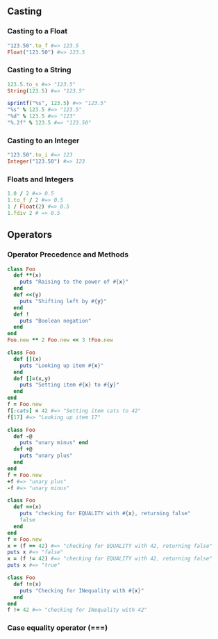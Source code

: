 ## Casting

### Casting to a Float

```ruby
"123.50".to_f #=> 123.5
Float("123.50") #=> 123.5
```

### Casting to a String

```ruby
123.5.to_s #=> "123.5"
String(123.5) #=> "123.5"
```

```ruby
sprintf("%s", 123.5) #=> "123.5"
"%s" % 123.5 #=> "123.5"
"%d" % 123.5 #=> "123"
"%.2f" % 123.5 #=> "123.50"
```

### Casting to an Integer

```ruby
"123.50".to_i #=> 123
Integer("123.50") #=> 123
```

### Floats and Integers

```ruby
1.0 / 2 #=> 0.5 
1.to_f / 2 #=> 0.5 
1 / Float(2) #=> 0.5
1.fdiv 2 # => 0.5
```

## Operators

### Operator Precedence and Methods

```ruby
class Foo
  def **(x)
    puts "Raising to the power of #{x}"
  end
  def <<(y)
    puts "Shifting left by #{y}"
  end
  def !
    puts "Boolean negation"
  end
end
Foo.new ** 2 Foo.new << 3 !Foo.new
```

```ruby
class Foo
  def [](x)
    puts "Looking up item #{x}"
  end
  def []=(x,y)
    puts "Setting item #{x} to #{y}"
  end
end
f = Foo.new
f[:cats] = 42 #=> "Setting item cats to 42" 
f[17] #=> "Looking up item 17"
```

```ruby
class Foo
  def -@
    puts "unary minus" end
  def +@
    puts "unary plus"
  end
end
f = Foo.new
+f #=> "unary plus"
-f #=> "unary minus"
```

```ruby
class Foo
  def ==(x)
    puts "checking for EQUALITY with #{x}, returning false"
    false
  end
end
f = Foo.new
x = (f == 42) #=> "checking for EQUALITY with 42, returning false"
puts x #=> "false"
x = (f != 42) #=> "checking for EQUALITY with 42, returning false"
puts x #=> "true"

class Foo
  def !=(x)
    puts "Checking for INequality with #{x}"
  end
end
f != 42 #=> "checking for INequality with 42"
```

### Case equality operator (===)

